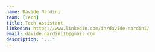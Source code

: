 ```yaml
---
name: Davide Nardini
team: [Tech]
title: Tech Assistant
linkedin: https://www.linkedin.com/in/davide-nardini/
email: davide.nardini16@gmail.com
description: "..."
---
```

